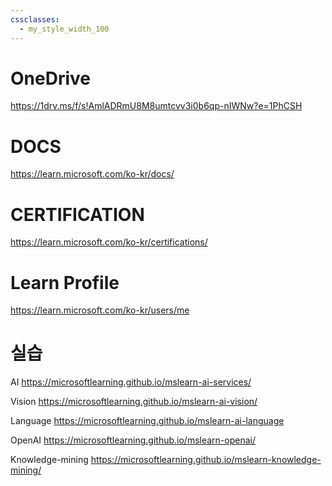 ```yaml
---
cssclasses:
  - my_style_width_100
---
```


# OneDrive
https://1drv.ms/f/s!AmlADRmU8M8umtcvv3i0b6qp-nIWNw?e=1PhCSH

# DOCS
https://learn.microsoft.com/ko-kr/docs/
# CERTIFICATION
https://learn.microsoft.com/ko-kr/certifications/
# Learn Profile
https://learn.microsoft.com/ko-kr/users/me

# 실습

AI 
https://microsoftlearning.github.io/mslearn-ai-services/

Vision
https://microsoftlearning.github.io/mslearn-ai-vision/

Language
https://microsoftlearning.github.io/mslearn-ai-language


OpenAI
https://microsoftlearning.github.io/mslearn-openai/

Knowledge-mining
https://microsoftlearning.github.io/mslearn-knowledge-mining/